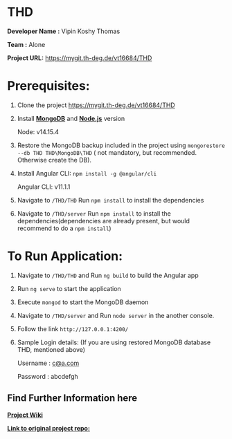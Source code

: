 # THD

**Developer Name :** Vipin Koshy Thomas

**Team :** Alone

**Project URL:** https://mygit.th-deg.de/vt16684/THD

# Prerequisites:

 1. Clone the project https://mygit.th-deg.de/vt16684/THD   
 2. Install **[MongoDB](https://docs.mongodb.com/manual/administration/install-community)** and **[Node.js](https://nodejs.org/en/)** version 

    Node: v14.15.4

 3. Restore the MongoDB backup included in the project using `mongorestore --db THD THD\MongoDB\THD` ( not mandatory, but recommended. Otherwise create the DB). 
 4. Install Angular CLI: `npm install -g @angular/cli` 

    Angular CLI: v11.1.1

 5. Navigate to `/THD/THD` Run `npm install` to install the dependencies
 6. Navigate to `/THD/server` Run `npm install` to install the dependencies(dependencies are already present, but would recommend to do a `npm install`)


# To Run Application:

1. Navigate to `/THD/THD` and Run `ng build` to build the Angular app 
2. Run `ng serve` to start the application
3. Execute `mongod` to start the MongoDB daemon
4. Navigate to `/THD/server` and Run `node server` in the another console.
5. Follow the link `http://127.0.0.1:4200/`
6. Sample Login details: (If you are using restored MongoDB database THD, mentioned above)

    Username : c@a.com

    Password : abcdefgh

## Find Further Information here

[**Project Wiki**](https://mygit.th-deg.de/vt16684/THD/-/wikis/home)

[**Link to original project repo:**](https://mygit.th-deg.de/vt16684/THD)
 
